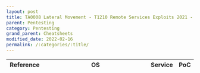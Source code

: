 ```yaml
---
layout: post
title: TA0008 Lateral Movement - T1210 Remote Services Exploits 2021 - Top
parent: Pentesting
category: Pentesting
grand_parent: Cheatsheets
modified_date: 2022-02-16
permalink: /:categories/:title/
---
```


<table class="sortable">
<col width="20%">
<col width="80%">
<thead>
<tr>
<th>Reference</th>
<th>OS</th>
<th>Service</th>
<th>PoC</th>
</tr>
</thead>
<tbody>

</tbody>

</table>
<link href="/sortable.css" rel="stylesheet" />
<script src="/sortable.js"></script>